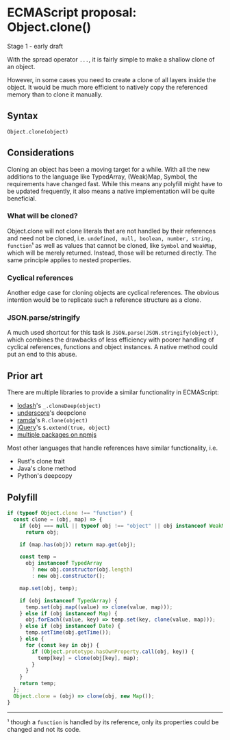 # ECMAScript proposal: Object.clone()

Stage 1 - early draft

With the spread operator `...`, it is fairly simple to make a shallow clone of an object.

However, in some cases you need to create a clone of all layers inside the object. It would be much more efficient to natively copy the referenced memory than to clone it manually.

## Syntax

    Object.clone(object)

## Considerations

Cloning an object has been a moving target for a while. With all the new additions to the language like TypedArray, (Weak)Map, Symbol, the requirements have changed fast. While this means any polyfill might have to be updated frequently, it also means a native implementation will be quite beneficial.

### What will be cloned?

Object.clone will not clone literals that are not handled by their references and need not be cloned, i.e. `undefined, null, boolean, number, string, function`¹ as well as values that cannot be cloned, like `Symbol` and `WeakMap`, which will be merely returned. Instead, those will be returned directly. The same principle applies to nested properties.

### Cyclical references

Another edge case for cloning objects are cyclical references. The obvious intention would be to replicate such a reference structure as a clone.

### JSON.parse/stringify

A much used shortcut for this task is `JSON.parse(JSON.stringify(object))`, which combines the drawbacks of less efficiency with poorer handling of cyclical references, functions and object instances. A native method could put an end to this abuse.

## Prior art

There are multiple libraries to provide a similar functionality in ECMAScript:

* [lodash](https://lodash.com/docs/4.17.15#cloneDeep)'s `_.cloneDeep(object)`
* [underscore](https://github.com/mateusmaso/underscore.deepclone)'s deepclone
* [ramda](https://ramdajs.com/docs/#clone)'s `R.clone(object)`
* [jQuery](https://api.jquery.com/jquery.extend/)'s `$.extend(true, object)`
* [multiple packages on npmjs](https://www.npmjs.com/search?q=clone)

Most other languages that handle references have similar functionality, i.e.

* Rust's clone trait
* Java's clone method
* Python's deepcopy

## Polyfill

```javascript
if (typeof Object.clone !== "function") {
  const clone = (obj, map) => {
    if (obj === null || typeof obj !== "object" || obj instanceof WeakMap)
      return obj;

    if (map.has(obj)) return map.get(obj);

    const temp =
      obj instanceof TypedArray
        ? new obj.constructor(obj.length)
        : new obj.constructor();

    map.set(obj, temp);

    if (obj instanceof TypedArray) {
      temp.set(obj.map((value) => clone(value, map)));
    } else if (obj instanceof Map) {
      obj.forEach((value, key) => temp.set(key, clone(value, map)));
    } else if (obj instanceof Date) {
      temp.setTime(obj.getTime());
    } else {
      for (const key in obj) {
        if (Object.prototype.hasOwnProperty.call(obj, key)) {
          temp[key] = clone(obj[key], map);
        }
      }
    }
    return temp;
  };
  Object.clone = (obj) => clone(obj, new Map());
}
```

---
¹ though a `function` is handled by its reference, only its properties could be changed and not its code.